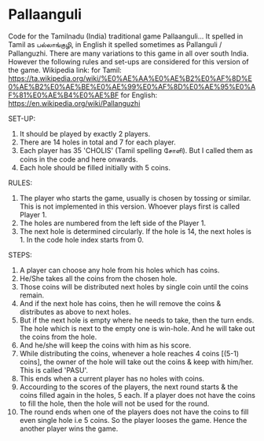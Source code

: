 # Pallaanguli
Code for the Tamilnadu (India) traditional game Pallaanguli...
It spelled in Tamil as பல்லாங்குழி, in English it spelled sometimes as Pallanguli / Pallanguzhi.
There are many variations to this game in all over south India.
However the following rules and set-ups are considered for this version of the game.
Wikipedia link: 
for Tamil: https://ta.wikipedia.org/wiki/%E0%AE%AA%E0%AE%B2%E0%AF%8D%E0%AE%B2%E0%AE%BE%E0%AE%99%E0%AF%8D%E0%AE%95%E0%AF%81%E0%AE%B4%E0%AE%BF
for English: https://en.wikipedia.org/wiki/Pallanguzhi

SET-UP:
1. It should be played by exactly 2 players.
2. There are 14 holes in total and 7 for each player.
3. Each player has 35 'CHOLIS' (Tamil spelling சோளி). But I called them as coins in the code and here onwards.
4. Each hole should be filled initially with 5 coins.

RULES:
1. The player who starts the game, usually is chosen by tossing or similar. This is not implemented in this version. Whoever plays first is called Player 1.
2. The holes are numbered from the left side of the Player 1.
3. The next hole is determined circularly. If the hole is 14, the next holes is 1. In the code hole index starts from 0.

STEPS:
1. A player can choose any hole from his holes which has coins.
2. He/She takes all the coins from the chosen hole.
3. Those coins will be distributed next holes by single coin until the coins remain.
4. And if the next hole has coins, then he will remove the coins & distributes as above to next holes.
5. But if the next hole is empty where he needs to take, then the turn ends. The hole which is next to the empty one is win-hole. And he will take out the coins from the hole.
6. And he/she will keep the coins with him as his score.
7. While distributing the coins, whenever a hole reaches 4 coins [(5-1) coins], the owner of the hole will take out the coins & keep with him/her. This is called 'PASU'.
8. This ends when a current player has no holes with coins.
9. Accourding to the scores of the players, the next round starts & the coins filled again in the holes, 5 each. If a player does not have the coins to fill the hole, then the hole will not be used for the round.
10. The round ends when one of the players does not have the coins to fill even single hole i.e 5 coins. So the player looses the game. Hence the another player wins the game.

